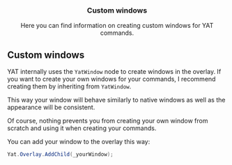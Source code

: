 <div align="center">
	<h3>Custom windows</h1>
	<p>Here you can find information on creating custom windows for YAT commands.</p>
</div>

## Custom windows

YAT internally uses the `YatWindow` node to create windows in the overlay.
If you want to create your own windows for your commands, I recommend creating them by inheriting from `YatWindow`.

This way your window will behave similarly to native windows as well as the appearance will be consistent.

Of course, nothing prevents you from creating your own window from scratch and using it when creating your commands.

You can add your window to the overlay this way:

```csharp
Yat.Overlay.AddChild(_yourWindow);
```
